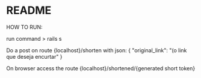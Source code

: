 # README
HOW TO RUN:

  run command > rails s
  
  Do a post on route {localhost}/shorten with json: { "original_link": "(o link que deseja encurtar" }
  
  On browser access the route {localhost}/shortened/{generated short token}
